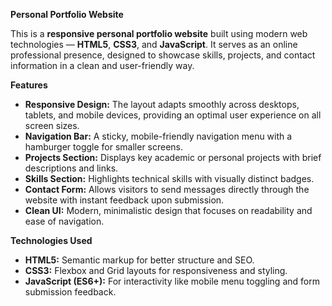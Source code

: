 

 **Personal Portfolio Website**

This is a **responsive personal portfolio website** built using modern web technologies — **HTML5**, **CSS3**, and **JavaScript**. It serves as an online professional presence, designed to showcase skills, projects, and contact information in a clean and user-friendly way.

**Features**

* **Responsive Design:** The layout adapts smoothly across desktops, tablets, and mobile devices, providing an optimal user experience on all screen sizes.
* **Navigation Bar:** A sticky, mobile-friendly navigation menu with a hamburger toggle for smaller screens.
* **Projects Section:** Displays key academic or personal projects with brief descriptions and links.
* **Skills Section:** Highlights technical skills with visually distinct badges.
* **Contact Form:** Allows visitors to send messages directly through the website with instant feedback upon submission.
* **Clean UI:** Modern, minimalistic design that focuses on readability and ease of navigation.

**Technologies Used**

* **HTML5:** Semantic markup for better structure and SEO.
* **CSS3:** Flexbox and Grid layouts for responsiveness and styling.
* **JavaScript (ES6+):** For interactivity like mobile menu toggling and form submission feedback.

